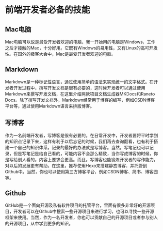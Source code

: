 # 前端开发者必备的技能
<!--more-->
## Mac电脑
Mac电脑可以说是最受开发者欢迎的电脑，我一开始用的电脑是Windows，工作之后才接触的Mac，十分好用。它既有Windows的易用性，又有Linux的高可开发性。在国外的极客大会中，Mac是最受开发者欢迎的电脑。

## Markdown
Markdown是一种标记性语言，通过使用简单的语法来实现统一的文字格式。在开发者开发过程中，撰写开发文档是很有必要的，这时候开发者可以通过使用Markdown来撰写开发文档，在这里介绍两款项目文档生成器MKDocs和Raneto Docs。除了撰写开发文档外，Markdown经常用于博客的编写，例如CSDN博客平台等，通过使用Markdown语言来排版博客。

## 写博客
作为一名前端开发者，写博客是很有必要的。在日常开发中，开发者要将平时学到的知识点记录下来，这样有利于以后忘记的时候，我们再去查询翻看，也有利于搭建一个自己的知识体系，记录的最好的办法就是写博客。当然，写笔记也可以记录，但是写笔记是给自己看的，可能内容不会那么精致，当你写成博客的时候，你是写给别人看的，内容上要求会更高。而且，写博客也能锻炼开发者的写作能力，对以后的发展更有帮助。在这里，推荐使用Hexo来搭建静态博客，并托管到Github中。当然，你也可以使用第三方博客平台，例如CSDN博客、简书、博客园等。

## Github
GitHub是一个面向开源及私有软件项目的托管平台，里面有很多非常好的开源项目，开发者可以在Github中搜索一些开源项目来进行学习，也可以寻找一些开源框架来使用。当然，作为一名开发者，你也可以贡献自己的开源项目或者参与别人的开源项目，从中学到更多的知识。
